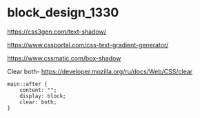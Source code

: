 # block_design_1330

https://css3gen.com/text-shadow/

https://www.cssportal.com/css-text-gradient-generator/

https://www.cssmatic.com/box-shadow

Clear both- https://developer.mozilla.org/ru/docs/Web/CSS/clear


```
main::after {
	content: "";
	display: block;
  	clear: both;
}
```